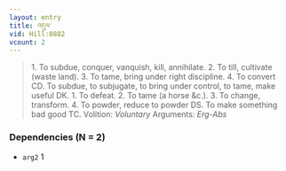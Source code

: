 ```yaml
---
layout: entry
title: འདུལ་
vid: Hill:0882
vcount: 2
---
```

> 1\. To subdue, conquer, vanquish, kill, annihilate\. 2\. To till, cultivate (waste land)\. 3\. To tame, bring under right discipline\. 4\. To convert CD\. To subdue, to subjugate, to bring under control, to tame, make useful DK\. 1\. To defeat\. 2\. To tame (a horse &c\.)\. 3\. To change, transform\. 4\. To powder, reduce to powder DS\. To make something bad good TC\.
> Volition: _Voluntary_
> Arguments: _Erg-Abs_


### Dependencies (N = 2)
* `arg2` 1
